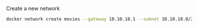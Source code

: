 Create a new network

```bash
docker network create movies --gateway 10.10.18.1 --subnet 10.10.18.0/24
```

